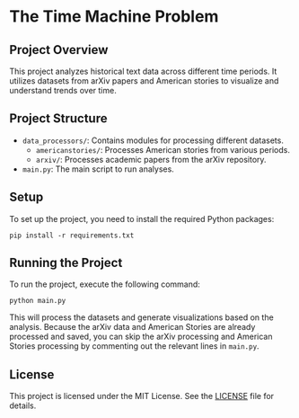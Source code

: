 # The Time Machine Problem

## Project Overview
This project analyzes historical text data across different time periods. It utilizes datasets from arXiv papers and American stories to visualize and understand trends over time.

## Project Structure
- `data_processors/`: Contains modules for processing different datasets.
  - `americanstories/`: Processes American stories from various periods.
  - `arxiv/`: Processes academic papers from the arXiv repository.
- `main.py`: The main script to run analyses.

## Setup
To set up the project, you need to install the required Python packages:
```
pip install -r requirements.txt
```
## Running the Project
To run the project, execute the following command:
```
python main.py
```
This will process the datasets and generate visualizations based on the analysis. Because the arXiv data and American Stories are already processed and saved, you can skip the arXiv processing and American Stories processing by commenting out the relevant lines in `main.py`. 

## License
This project is licensed under the MIT License. See the [LICENSE](LICENSE) file for details.
